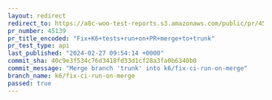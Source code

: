 ```yaml
---
layout: redirect
redirect_to: https://a8c-woo-test-reports.s3.amazonaws.com/public/pr/45139/api/index.html
pr_number: 45139
pr_title_encoded: "Fix+K6+tests+run+on+PR+merge+to+trunk"
pr_test_type: api
last_published: "2024-02-27 09:54:14 +0000"
commit_sha: 40c9e3f534c76d3418fd33d1cf28a3fa0b6340b0
commit_message: "Merge branch 'trunk' into k6/fix-ci-run-on-merge"
branch_name: k6/fix-ci-run-on-merge
passed: true
---
```

